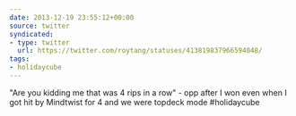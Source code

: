```yaml
---
date: 2013-12-19 23:55:12+00:00
source: twitter
syndicated:
- type: twitter
  url: https://twitter.com/roytang/statuses/413819837966594048/
tags:
- holidaycube
---
```


"Are you kidding me that was 4 rips in a row" - opp after I won even when I got hit by Mindtwist for 4 and we were topdeck mode #holidaycube